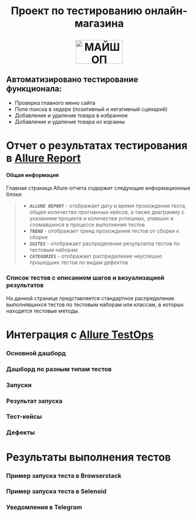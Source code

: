 <h1 align="center">Проект по тестированию онлайн-магазина 
<p align="center">
<a href="https://my-shop.ru/" target="_blank">
<img src="https://s.rbk.ru/v1_companies_s3/resized/960xH/media/trademarks/91cbd2c0-7f6c-48e5-ba52-f72f348a2f65.jpg" 
alt="МАЙШОП" width="128" height="64"> </a> 
</p></h1>

<!-- Тест кейсы -->

## Автоматизировано тестирование функционала:
* Проверка главного меню сайта
* Поле поиска в хедере (позитивный и негативный сценарий)
* Добавление и удаление товара в избранное
* Добавление и удаление товара из корзины











# <a name="AllureReport">Отчет о результатах тестирования в [Allure Report](https://jenkins.autotests.cloud/job/10_da-vasilev_qa-guru-hw25/23/allure/)</a>

#### Общая информация
Главная страница Allure-отчета содержит следующие информационные блоки:

>- <code><strong>*ALLURE REPORT*</strong></code> - отображает дату и время прохождения теста, общее количество прогнанных кейсов, а также диаграмму с указанием процента и количества успешных, упавших и сломавшихся в процессе выполнения тестов
>- <code><strong>*TREND*</strong></code> - отображает тренд прохождения тестов от сборки к сборке
>- <code><strong>*SUITES*</strong></code> - отображает распределение результатов тестов по тестовым наборам
>- <code><strong>*CATEGORIES*</strong></code> - отображает распределение неуспешно прошедших тестов по видам дефектов
<p align="center">

[//]: # (  <img src="[[[[images/Allure Report]]]].png" alt="Allure Report" width="650">)
</p>

### Список тестов c описанием шагов и визуализацией результатов
На данной странице представляется стандартное распределение выполнявшихся тестов по тестовым наборам или классам, в
которых находятся тестовые методы.



# <a name="AllureTestOps">Интеграция с [Allure TestOps](https://allure.autotests.cloud/project/1203/)</a>

### Основной дашборд
<p align="center">

[//]: # (  <img src="images/allureTestOPS dashboards.png" alt="dashboards" width="650">)
</p>

### Дашборд по разным типам тестов
<p align="center">

[//]: # (  <img src="images/allureTestOPS dashboards test types.png" alt="dashboards test types" width="650">)
</p>

### Запуски
<p align="center">

[//]: # (  <img src="images/allureTestOPS launches.png" alt="launches" width="650">)
</p>

### Результат запуска
<p align="center">

[//]: # (  <img src="images/allureTestOPS launch.png" alt="launch" width="750">)
</p>

### Тест-кейсы
<p align="center">

[//]: # (  <img src="images/Test cases.png" alt="test cases" width="750">)
</p>

### Дефекты
<p align="center">

[//]: # (  <img src="images/testOps_defect.png" alt="defects" width="750">)
</p>



<!-- # <a name="Jira">Интеграция с [Jira](https://jira.autotests.cloud/)</a> -->



# <a name="Results">Результаты выполнения тестов</a>

### Пример запуска теста в Browserstack
<p align="center">

[//]: # (  <img src="images/videoMob.gif" alt="video" width="700">)
</p>

### Пример запуска теста в Selenoid
<p align="center">

[//]: # (    <img src="images/videoUI.jpg" alt="defects" width="900">)

[//]: # (<!--     <video src='images/videoMob.mp4' width=450/> -->)
</p>

### Уведомления в Telegram
<p align="center">

[//]: # (  <a href="http://www.pidor.com/"><img src="images/tlgrm.png" alt="Telegram" width="550"></a>)
</p>
